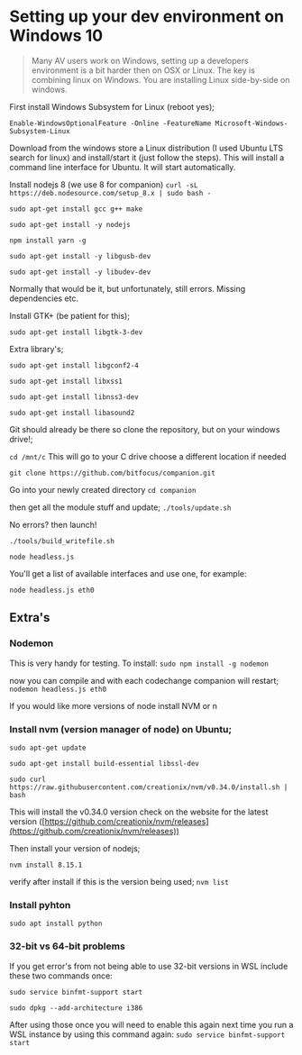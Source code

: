 # Setting up your dev environment on Windows 10

> Many AV users work on Windows, setting up a developers environment is a bit harder then on OSX or Linux. The key is combining linux on Windows. You are installing Linux side-by-side on windows.

First install Windows Subsystem for Linux (reboot yes);

`Enable-WindowsOptionalFeature -Online -FeatureName Microsoft-Windows-Subsystem-Linux`

Download from the windows store a Linux distribution (I used Ubuntu LTS search for linux) and install/start it (just follow the steps). This will install a command line interface for Ubuntu. It will start automatically. 

Install nodejs 8 (we use 8 for companion)
`curl -sL https://deb.nodesource.com/setup_8.x | sudo bash -`

`sudo apt-get install gcc g++ make`

`sudo apt-get install -y nodejs`

`npm install yarn -g`

`sudo apt-get install -y libgusb-dev`

`sudo apt-get install -y libudev-dev`

Normally that would be it, but unfortunately, still errors. Missing dependencies etc.

Install GTK+ (be patient for this);

`sudo apt-get install libgtk-3-dev`

Extra library's;

`sudo apt-get install libgconf2-4`

`sudo apt-get install libxss1`

`sudo apt-get install libnss3-dev`

`sudo apt-get install libasound2`

Git should already be there so clone the repository, but on your windows drive!;

`cd /mnt/c` This will go to your C drive choose a different location if needed

`git clone https://github.com/bitfocus/companion.git`

Go into your newly created directory
`cd companion`

then get all the module stuff and update;
`./tools/update.sh`

No errors? then launch!

`./tools/build_writefile.sh`

`node headless.js`

You'll get a list of available interfaces and use one, for example:

`node headless.js eth0`

## Extra's

### Nodemon
This is very handy for testing. To install:
`sudo npm install -g nodemon`

now you can compile and with each codechange companion will restart;
`nodemon headless.js eth0`

If you would like more versions of node install NVM or n
### Install nvm (version manager of node) on Ubuntu;

`sudo apt-get update`

`sudo apt-get install build-essential libssl-dev`

`sudo curl https://raw.githubusercontent.com/creationix/nvm/v0.34.0/install.sh | bash`

This will install the v0.34.0 version check on the website for the latest version ([https://github.com/creationix/nvm/releases](https://github.com/creationix/nvm/releases))

Then install your version of nodejs;

`nvm install 8.15.1`

verify after install if this is the version being used;
`nvm list`

### Install pyhton

`sudo apt install python`

### 32-bit vs 64-bit problems
If you get error's from not being able to use 32-bit versions in WSL include these two commands once:

`sudo service binfmt-support start`

`sudo dpkg --add-architecture i386`

After using those once you will need to enable this again next time you run a WSL instance by using this command again:
`sudo service binfmt-support start`